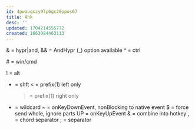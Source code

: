 ```yaml
---
id: 4pwauqxzy9lp6gc20ppos67
title: Ahk
desc: ''
updated: 1704214555772
created: 1663084463113
---
```


& = hypr|and, && = AndHypr
(_) option available
^ = ctrl

\# = win/cmd

! = alt

+ = shft
  &lt;  = prefix(1) left only
  >  = prefix(1) right only

* = wildcard
  ~  = onKeyDownEvent,   nonBlocking to native event
  $  = force send whole, ignore parts
  UP = onKeyUpEvent
  &  = combine into hotkey
  ,  = chord separator
  ;  = separator
